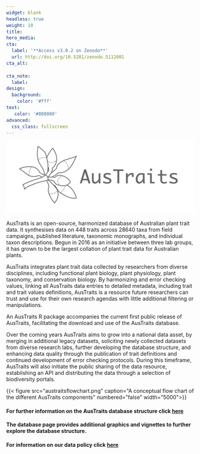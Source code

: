 ```yaml
---
widget: blank
headless: true
weight: 10
title:
hero_media:
cta:
  label: '**Access v3.0.2 on Zenodo**'
  url: http://doi.org/10.5281/zenodo.5112001
cta_alt:

cta_note:
  label:
design:
  background:
    color: '#fff'
text:
   color: '#808080'
advanced:
  css_class: fullscreen
---
```


![screen reader text](austraitslogo.jpg)

AusTraits is an open-source, harmonized database of Australian plant trait data. It synthesises data on 448 traits across 28640 taxa from field campaigns, published literature, taxonomic monographs, and individual taxon descriptions. Begun in 2016 as an initiative between three lab groups, it has grown to be the largest collation of plant trait data for Australian plants.

AusTraits integrates plant trait data collected by researchers from diverse disciplines, including functional plant biology, plant physiology, plant taxonomy, and conservation biology. By harmonizing and error checking values, linking all AusTraits data entries to detailed metadata, including trait and trait values definitions, AusTraits is a resource future researchers can trust and use for their own research agendas with little additional filtering or manipulations.

An AusTraits R package accompanies the current first public release of AusTraits, facilitating the download and use of the AusTraits database.

Over the coming years AusTraits aims to grow into a national data asset, by merging in additional legacy datasets, soliciting newly collected datasets from diverse research labs, further developing the database structure, and enhancing data quality through the publication of trait definitions and continued development of error checking protocols. During this timeframe, AusTraits will also initiate the public sharing of the data resource, establishing an API and distributing the data through a selection of biodiversity portals.


{{< figure src="austraitsflowchart.png" caption="A conceptual flow chart of the different AusTraits components" numbered="false" width="5000">}}


#### For further information on the AusTraits database structure click [here](database/)
#### The database page provides additional graphics and vignettes to further explore the database structure.

#### For information on our data policy click [here](policy/)
